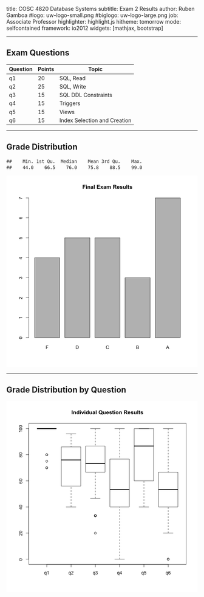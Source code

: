title:        COSC 4820 Database Systems
subtitle:     Exam 2 Results
author:       Ruben Gamboa
#logo:         uw-logo-small.png
#biglogo:      uw-logo-large.png
job:          Associate Professor
highlighter:  highlight.js
hitheme:      tomorrow
mode:         selfcontained
framework:    io2012
widgets:      [mathjax, bootstrap]

---

<style>
.title-slide {
     background-color: #EDE0CF; /* CBE7A5; #EDE0CF; ; #CA9F9D*/
     background-image: url(assets/img/uw-logo-large.png);
     background-repeat: no-repeat;
     background-position: center top;
   }
</style>


## Exam Questions

Question   | Points | Topic
-----------|--------|-----------------------------------
q1         |     20 | SQL, Read
q2         |     25 | SQL, Write
q3         |     15 | SQL DDL Constraints
q4         |     15 | Triggers
q5         |     15 | Views
q6         |     15 | Index Selection and Creation

---

## Grade Distribution


```
##    Min. 1st Qu.  Median    Mean 3rd Qu.    Max. 
##    44.0    66.5    76.0    75.8    88.5    99.0
```

![plot of chunk exam2_grades](assets/fig/exam2_grades.png) 

---

## Grade Distribution by Question

![plot of chunk exam2_questions](assets/fig/exam2_questions.png) 
